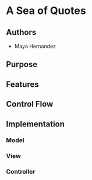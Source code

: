 # A Sea of Quotes

## Authors
* Maya Hernandez

## Purpose

## Features

## Control Flow

## Implementation

### Model

### View

### Controller

